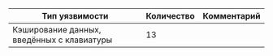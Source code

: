 
| Тип уязвимости | Количество |Комментарий |
|--|--|--
| Кэширование данных, введённых с клавиатуры | 13 | 

<!--stackedit_data:
eyJoaXN0b3J5IjpbLTM2ODMxNTgzM119
-->